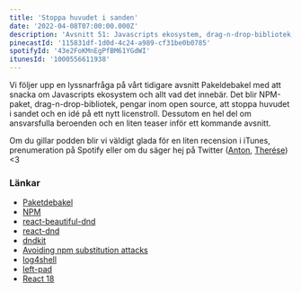```yaml
---
title: 'Stoppa huvudet i sanden'
date: '2022-04-08T07:00:00.000Z'
description: 'Avsnitt 51: Javascripts ekosystem, drag-n-drop-bibliotek, pengar inom open source, att stoppa huvudet i sandet, en idé på ett nytt licenstroll och mycket annat.'
pinecastId: '115831df-1d0d-4c24-a989-cf31be0b0785'
spotifyId: '43e2FoKMnEgPfBM61YGdWI'
itunesId: '1000556611938'
---
```


Vi följer upp en lyssnarfråga på vårt tidigare avsnitt Pakeldebakel med att snacka om Javascripts ekosystem och allt vad det innebär. Det blir NPM-paket, drag-n-drop-bibliotek, pengar inom open source, att stoppa huvudet i sandet och en idé på ett nytt licenstroll. Dessutom en hel del om ansvarsfulla beroenden och en liten teaser inför ett kommande avsnitt.

Om du gillar podden blir vi väldigt glada för en liten recension i iTunes, prenumeration på Spotify eller om du säger hej på Twitter ([Anton](https://twitter.com/Awnton), [Therése](https://twitter.com/tkomstadius)) &lt;3

### Länkar

- [Paketdebakel](https://asdf.pizza/45-paketdebakel/)
- [NPM](https://www.npmjs.com)
- [react-beautiful-dnd](https://github.com/atlassian/react-beautiful-dnd)
- [react-dnd](https://react-dnd.github.io/react-dnd/about)
- [dndkit](https://dndkit.com)
- [Avoiding npm substitution attacks](https://github.blog/2021-02-12-avoiding-npm-substitution-attacks/)
- [log4shell](https://en.wikipedia.org/wiki/Log4Shell)
- [left-pad](https://qz.com/646467/how-one-programmer-broke-the-internet-by-deleting-a-tiny-piece-of-code/)
- [React 18](https://reactjs.org/blog/2022/03/29/react-v18.html)
